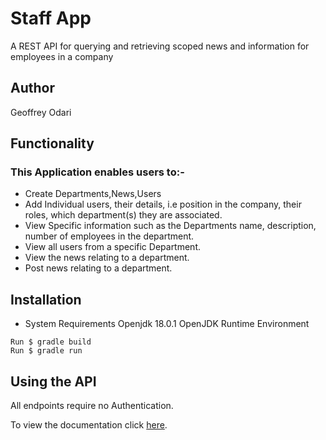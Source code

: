 # Staff App
A REST API for querying and retrieving scoped news and information for employees in a company


## Author
Geoffrey Odari


## Functionality
### This Application enables users to:-
* Create Departments,News,Users
* Add Individual users, their details, i.e position in the company, their roles, which department(s) they are associated.
* View Specific information such as the Departments name, description, number of employees in the department.
* View all users from a specific Department.
* View the news relating to a department.
* Post news relating to a department.



## Installation

* System Requirements
  Openjdk 18.0.1
  OpenJDK Runtime Environment

```
Run $ gradle build
Run $ gradle run
```


## Using the API

All endpoints require no Authentication.

To view the documentation click [here][postman_documentation_link].

[postman_documentation_link]: https://documenter.getpostman.com/view/5944509/VUjLKmzQ#d11408f7-5447-4645-acf4-00d37d9d54c9